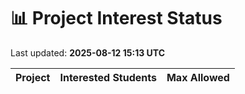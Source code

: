 # 📊 Project Interest Status

Last updated: **2025-08-12 15:13 UTC**

| Project | Interested Students | Max Allowed |
|---------|---------------------|-------------|
